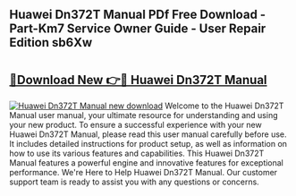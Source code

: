 ## Huawei Dn372T Manual PDf Free Download - Part-Km7 Service Owner Guide - User Repair Edition sb6Xw

# <h2><a href="http://cf25406.oget.top/?id=Huawei+Dn372T+Manual">🔗Download New 👉🔴 Huawei Dn372T Manual</a></h2>

[![Huawei Dn372T Manual new download](https://i.imgur.com/5g1atiW.png)](http://cf25406.oget.top/?id=Huawei+Dn372T+Manual)
Welcome to the Huawei Dn372T Manual user manual, your ultimate resource for understanding and using your new product. To ensure a successful experience with your new Huawei Dn372T Manual, please read this user manual carefully before use. It includes detailed instructions for product setup, as well as information on how to use its various features and capabilities. This Huawei Dn372T Manual features a powerful engine and innovative features for exceptional performance. We're Here to Help Huawei Dn372T Manual. Our customer support team is ready to assist you with any questions or concerns.
